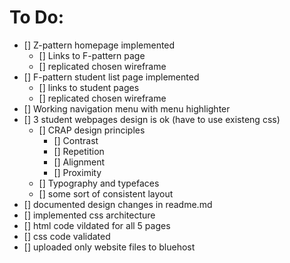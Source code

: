 # To Do:
- [] Z-pattern homepage implemented
  - [] Links to F-pattern page
  - [] replicated chosen wireframe
- [] F-pattern student list page implemented
  - [] links to student pages
  - [] replicated chosen wireframe
- [] Working navigation menu with menu highlighter
- [] 3 student webpages design is ok (have to use existeng css)
  - [] CRAP design principles
    - [] Contrast
    - [] Repetition
    - [] Alignment
    - [] Proximity
  - [] Typography and typefaces
  - [] some sort of consistent layout
- [] documented design changes in readme.md
- [] implemented css architecture
- [] html code vildated for all 5 pages
- [] css code validated
- [] uploaded only website files to bluehost
